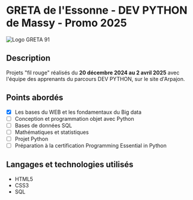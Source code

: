 # GRETA de l'Essonne - DEV PYTHON de Massy - Promo 2025

![Logo GRETA 91](https://www.greta-essonne.fr/images/logos/GRETA-91.png)

## Description
Projets "fil rouge" réalisés du **20 décembre 2024 au 2 avril 2025** avec l'équipe des apprenants du parcours DEV PYTHON, sur le site d'Arpajon.

## Points abordés
- [x] Les bases du WEB et les fondamentaux du Big data
- [ ] Conception et programmation objet avec Python
- [ ] Bases de données SQL
- [ ] Mathématiques et statistiques
- [ ] Projet Python
- [ ] Préparation à la certification Programming Essential in Python

## Langages et technologies utilisés
+ HTML5
+ CSS3
+ SQL